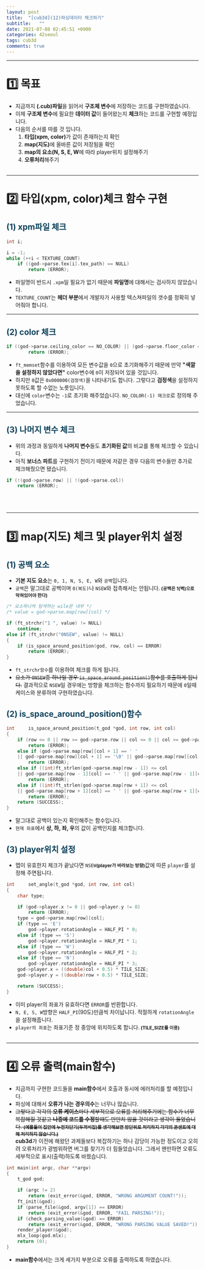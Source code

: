 ```yaml
---
layout: post
title:  "[cub3d](12)파싱데이터 체크하기"
subtitle:   ""
date: 2021-07-08 02:45:51 +0900
categories: 42seoul
tags: cub3d
comments: true 
---
```


* * *
<h1>1️⃣ 목표</h1>

* 지금까지 **(.cub)파일**을 읽어서 **구조체 변수**에 저장하는 코드를 구현하였습니다.
* 이제 **구조체 변수**에 필요한 **데이터 값**이 들어왔는지 **체크**하는 코드를 구현할 예정입니다.
* 다음의 순서를 따를 것 입니다.
    1.  <b><rd>타입(xpm, color)</rd></b>가 값이 존재하는지 확인
    2.  <b><rd>map(지도)</rd></b>에 올바른 값이 저장됨을 확인
    3.  <b><rd>map의 요소(N, S, E, W</rd></b>에 따라 player위치 설정해주기
    4.  <b><rd>오류처리</rd></b>해주기
<br><br>

* * *
<h1>2️⃣ 타입(xpm, color)체크 함수 구현</h1>
<h2 style="color:#0e435c;">(1) xpm파일 체크</h2>

```c
int i;

i = -1;
while (++i < TEXTURE_COUNT)
    if ((god->parse.tex[i].tex_path) == NULL)
        return (ERROR);
```

* 파일명이 반드시 `.xpm`일 필요가 없기 때문에 **파일명**에 대해서는 검사하지 않았습니다.
* `TEXTURE_COUNT`는 **헤더 부분**에서 <rd>개발자가 사용할 텍스쳐파일의 갯수를 정확히 넣어줘야 합니다.</rd>

* * *
<h2 style="color:#0e435c;">(2) color 체크</h2>

```c
if ((god->parse.ceiling_color == NO_COLOR) || (god->parse.floor_color == NO_COLOR))
        return (ERROR);
```

* `ft_memset`함수를 이용하여 모든 변수값을 `0`으로 초기화해주기 때문에 만약 **"색깔을 설정하지 않았다면"** <rd>color</rd>변수에 `0`이 저장되어 있을 것입니다.
* 하지만 `0`값은 `0x000000(검정색)`을 나타내기도 합니다. 그렇다고 **검정색**을 설정하지 못하도록 할 수없는 노릇입니다.
* 대신에 `color`변수는 `-1`로 초기화 해주었습니다. `NO_COLOR(-1) 매크로`로 정의해 주었습니다.

* * *
<h2 style="color:#0e435c;">(3) 나머지 변수 체크</h2>

* 위의 과정과 동일하게 **나머지 변수**들도 **초기화된 값**의 비교를 통해 체크할 수 있습니다.
* 아직 **보너스 파트**를 구현하기 전이기 때문에 저같은 경우 다음의 변수들만 추가로 체크해줬으면 됐습니다.

```c
if (!(god->parse.row) || !(god->parse.col))
    return (ERROR);
```
<br><br>

* * *
<h1>3️⃣ map(지도) 체크 및 player위치 설정</h1>
<h2 style="color:#0e435c;">(1) 공백 요소</h2>

* **기본 지도 요소**는 `0, 1, N, S, E, W`와 `공백`입니다.
* `공백`은 말그대로 공백이며 `0(복도)`나 `NSEW`와 <rd>접촉해서는 안됩니다.<rd><b style="font-size:85%"> (공백은 1(벽)으로 막혀있어야 한다)</b>

```c
/* 요소하나씩 탐색하는 wile문 내부 */
/* value = god->parse.map[row][col] */

if (ft_strchr("1 ", value) != NULL)
    continue;
else if (ft_strchr("0NSEW", value) != NULL)
{
    if (is_space_around_position(god, row, col) == ERROR)
        return (ERROR);
}
```

* `ft_strchr함수`를 이용하여 체크를 하게 됩니다.
* ~~요소가 `0NSEW`중 하나일 경우 `is_space_around_position()`함수를 호출하게 됩니다.~~ 결과적으로 `NSEW`일 경우에는 방향을 체크하는 함수까지 필요하기 때문에 `0`일때 케이스와 분류하여 구현하였습니다.

<h2 style="color:#0e435c;">(2) is_space_around_position()함수</h2>

```c
int		is_space_around_position(t_god *god, int row, int col)
{
	if (row <= 0 || row >= god->parse.row || col <= 0 || col >= god->parse.col)
		return (ERROR);
	else if (god->parse.map[row][col + 1] == ' '
	|| god->parse.map[row][col + 1] == '\0' || god->parse.map[row][col - 1] == ' ')
		return (ERROR);
	else if ((int)ft_strlen(god->parse.map[row - 1]) <= col
	|| god->parse.map[row - 1][col] == ' ' || god->parse.map[row - 1][col] == '\0')
		return (ERROR);
	else if ((int)ft_strlen(god->parse.map[row + 1]) <= col
	|| god->parse.map[row + 1][col] == ' ' || god->parse.map[row + 1][col] == '\0')
		return (ERROR);
	return (SUCCESS);
}
```

* 말그대로 공백이 있는지 확인해주는 함수입니다.
* `현재 좌표`에서 **상, 하, 좌, 우**의 값이 <rd>공백</rd>인지를 체크합니다.
<h2 style="color:#0e435c;">(3) player위치 설정</h2>

* 맵이 유효한지 체크가 끝났다면 `NSEW`<b style="font-size:85%">(player가 바라보는 방향)</b>값에 따른 `player`를 설정해 주면됩니다.

```c
int     set_angle(t_god *god, int row, int col)
{
    char type;

    if (god->player.x != 0 || god->player.y != 0)
        return (ERROR);
    type = god->parse.map[row][col];
    if (type == 'E')
        god->player.rotationAngle = HALF_PI * 0;
    else if (type == 'S')
        god->player.rotationAngle = HALF_PI * 1;
    else if (type == 'W')
        god->player.rotationAngle = HALF_PI * 2;
    else if (type == 'N')
        god->player.rotationAngle = HALF_PI * 3;
    god->player.x = ((double)col + 0.5) * TILE_SIZE;
    god->player.y = ((double)row + 0.5) * TILE_SIZE;

    return (SUCCESS);
}
```

* 이미 <rd>player의 좌표가 유효</rd>하다면 `ERROR`를 반환합니다.
* `N, E, S, W`방향은 `HALF_PI`(90도)만큼씩 차이납니다. 적절하게 `rotationAngle`을 설정해줍니다.
* `player의 좌표`는 좌표기준 <rd>정 중앙</rd>에 위치하도록 합니다.<b style="font-size:85%"> (TILE_SIZE를 이용)</b>
<br><br>

* * *
<h1>4️⃣ 오류 출력(main함수)</h1>

* 지금까지 구현한 코드들을 **main함수**에서 <rd>호출과 동시에 에러처리</rd>를 할 예정입니다.
* 파싱에 대해서 **오류가 나는 경우의수**는 너무나 많습니다.
* ~~그렇다고 각각의 **오류 케이스**마다 <rd>세부적</rd>으로 오류를 처리해주기에는 함수가 너무 복잡해질 것같고 **나중에 코드를 수정**할때도 만만치 않을 것이라고 생각이 들었습니다. <b style="font-size:85%">(예를들어 집안에 누전차단기(두꺼비집)를 생각해보면 <rd>방단위</rd>로 처리하지 <rd>각각의 콘센트</rd>에 대해 처리하지 않습니다.)</b>~~<br>
**cub3d**가 이전에 해왔던 과제들보다 복잡하기는 하나 감당이 가능한 정도이고 <rd>오히려 오류처리가 광범위</rd>하면 버그를 찾기가 더 힘들었습니다. 그래서 왠만하면 <rd>오류도 세부적으로 표시(출력)</rd>하도록 바꿨습니다.

```c
int main(int argc, char **argv)
{
	t_god god;

	if (argc != 2)
		return (exit_error(&god, ERROR, "WRONG ARGUMENT COUNT!"));
	ft_init(&god);
	if (parse_file(&god, argv[1]) == ERROR)
		return (exit_error(&god, ERROR, "FAIL PARSING!"));
	if (check_parsing_value(&god) == ERROR)
		return (exit_error(&god, ERROR, "WRONG PARSING VALUE SAVED!"));
	render_player(&god);
    mlx_loop(god.mlx);
	return (0);
}
```

* **main함수**에서는 크게 세가지 부분으로 오류를 출력하도록 하였습니다.